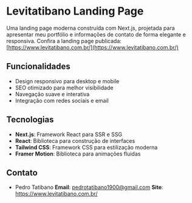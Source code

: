 # Levitatibano Landing Page  
Uma landing page moderna construída com Next.js, projetada para apresentar meu portfólio e informações de contato de forma elegante e responsiva. Confira a landing page publicada: [https://www.levitatibano.com.br/](https://www.levitatibano.com.br/)

## Funcionalidades  
- Design responsivo para desktop e mobile  
- SEO otimizado para melhor visibilidade  
- Navegação suave e interativa  
- Integração com redes sociais e email

## Tecnologias  
- **Next.js**: Framework React para SSR e SSG  
- **React**: Biblioteca para construção de interfaces  
- **Tailwind CSS**: Framework CSS para estilização moderna
- **Framer Motion**: Biblioteca para animações fluidas

## Contato

- Pedro Tatibano
    **Email**: pedrotatibano1900@gmail.com
    **Site**: https://www.levitatibano.com.br/
